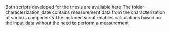 Both scripts developed for the thesis are available here
The folder characterization_date contains measurement data from the characterization of various components
The included script enables calculations based on the input data without the need to perform a measurement
